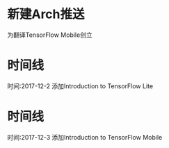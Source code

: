 # 新建Arch推送
为翻译TensorFlow Mobile创立
# 时间线
时间:2017-12-2  添加Introduction to TensorFlow Lite 
# 时间线
时间:2017-12-3  添加Introduction to TensorFlow Mobile 
